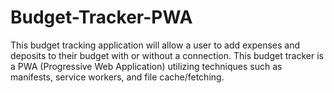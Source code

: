 # Budget-Tracker-PWA
This budget tracking application will allow a user to add expenses and deposits to their budget with or without a connection. This budget tracker is a PWA (Progressive Web Application) utilizing techniques such as manifests, service workers, and file cache/fetching.

